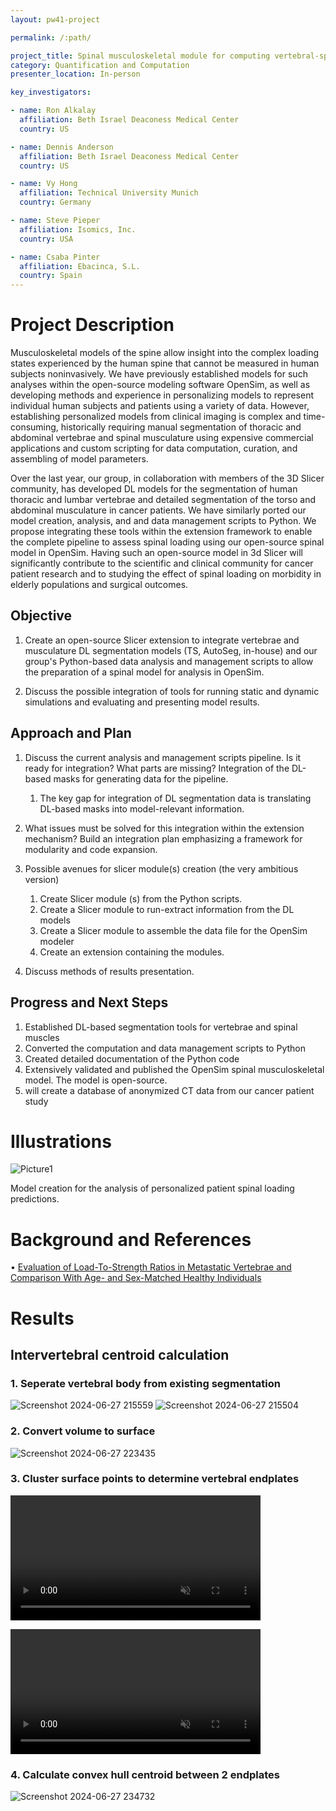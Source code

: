 ```yaml
---
layout: pw41-project

permalink: /:path/

project_title: Spinal musculoskeletal module for computing vertebral-specific loading in daily tasks
category: Quantification and Computation
presenter_location: In-person

key_investigators:

- name: Ron Alkalay
  affiliation: Beth Israel Deaconess Medical Center
  country: US

- name: Dennis Anderson
  affiliation: Beth Israel Deaconess Medical Center
  country: US

- name: Vy Hong
  affiliation: Technical University Munich
  country: Germany

- name: Steve Pieper
  affiliation: Isomics, Inc.
  country: USA

- name: Csaba Pinter
  affiliation: Ebacinca, S.L.
  country: Spain
---
```


# Project Description

<!-- Add a short paragraph describing the project. -->


Musculoskeletal models of the spine allow insight into the complex loading states experienced by the human spine that cannot be measured in human subjects noninvasively. We have previously established models for such analyses within the open-source modeling software OpenSim, as well as developing methods and experience in personalizing models to represent individual human subjects and patients using a variety of data.  However, establishing personalized models from clinical imaging is complex and time-consuming, historically requiring manual segmentation of thoracic and abdominal vertebrae and spinal musculature using expensive commercial applications and custom scripting for data computation, curation, and assembling of model parameters.  

Over the last year, our group, in collaboration with members of the 3D Slicer community, has developed DL models for the segmentation of human thoracic and lumbar vertebrae and detailed segmentation of the torso and abdominal musculature in cancer patients. We have similarly ported our model creation, analysis, and and data management scripts to Python. We propose integrating these tools within the extension framework to enable the complete pipeline to assess spinal loading using our open-source spinal model in OpenSim. Having such an open-source model in 3d Slicer will significantly contribute to the scientific and clinical community for cancer patient research and to studying the effect of spinal loading on morbidity in elderly populations and surgical outcomes. 



## Objective

<!-- Describe here WHAT you would like to achieve (what you will have as end result). -->


1.	Create an open-source Slicer extension to integrate vertebrae and musculature DL segmentation models (TS, AutoSeg, in-house) and our group's Python-based data analysis and management scripts to allow the preparation of a spinal model for analysis in OpenSim. 

2.	Discuss the possible integration of tools for running static and dynamic simulations and evaluating and presenting model results.  



## Approach and Plan

<!-- Describe here HOW you would like to achieve the objectives stated above. -->


1.	Discuss the current analysis and management scripts pipeline. Is it ready for integration? What parts are missing? Integration of the DL-based masks for generating data for the pipeline. 
    1.	The key gap for integration of DL segmentation data is translating DL-based masks into model-relevant information.

2.	What issues must be solved for this integration within the extension mechanism? Build an integration plan emphasizing a framework for modularity and code expansion.

3.	Possible avenues for slicer module(s) creation (the very ambitious version)
    1.	Create Slicer module (s) from the Python scripts.
    2.	Create a Slicer module to run-extract information from the DL models
    3.	Create a Slicer module to assemble the data file for the OpenSim modeler
    4.	Create an extension containing the modules.

4.	Discuss methods of results presentation.



## Progress and Next Steps

<!-- Update this section as you make progress, describing of what you have ACTUALLY DONE.
     If there are specific steps that you could not complete then you can describe them here, too. -->


1. Established DL-based segmentation tools for vertebrae and spinal muscles
2. Converted the computation and data management scripts to Python
3. Created detailed documentation of the Python code
4. Extensively validated and published the OpenSim spinal musculoskeletal model.  The model is open-source.
5. will create a database of anonymized CT data from our cancer patient study



# Illustrations

<!-- Add pictures and links to videos that demonstrate what has been accomplished. -->


![Picture1](https://github.com/NA-MIC/ProjectWeek/assets/49168951/81a8be1a-2648-49a7-ae30-c5043f56f677)

Model creation for the analysis of personalized patient spinal loading predictions.



# Background and References

<!-- If you developed any software, include link to the source code repository.
     If possible, also add links to sample data, and to any relevant publications. -->


•	[Evaluation of Load-To-Strength Ratios in Metastatic Vertebrae and Comparison With Age- and Sex-Matched Healthy Individuals](https://www.frontiersin.org/articles/10.3389/fbioe.2022.866970/full)

# Results

## Intervertebral centroid calculation

### 1. Seperate vertebral body from existing segmentation
   
![Screenshot 2024-06-27 215559](https://github.com/VyHong/ProjectWeek/assets/67245730/af1ea7cd-4eab-43ef-8fd9-945065a09774)
![Screenshot 2024-06-27 215504](https://github.com/VyHong/ProjectWeek/assets/67245730/c3dc9282-38e0-486d-ba76-9be863ada80f)

### 2. Convert volume to surface
![Screenshot 2024-06-27 223435](https://github.com/VyHong/ProjectWeek/assets/67245730/9d717ed2-cf1f-47e4-9e73-6fe34f40eb7a)
 
### 3. Cluster surface points to determine vertebral endplates
 <video
   controls muted
   src="https://github.com/NA-MIC/ProjectWeek/assets/66890913/8f257f29-fa9c-4319-8c49-4138003eba27"
   style="max-height:640px; min-height: 200px">
 </video>

<video
   controls muted
   src="https://github.com/VyHong/ProjectWeek/assets/67245730/f01e4596-3cd7-4d84-b45b-2801e850fdd2"
   style="max-height:640px; min-height: 200px">
 </video>

### 4. Calculate convex hull centroid between 2 endplates

![Screenshot 2024-06-27 234732](https://github.com/VyHong/ProjectWeek/assets/67245730/2c0d1065-1b19-4517-9b6a-542a10916cd6)

